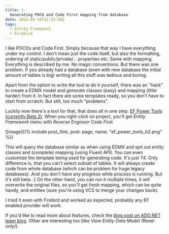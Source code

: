 ```yaml
---
title: |-
  Generating POCO and Code First mapping from database
date: 2012-04-16T12:23:58Z
tags:
  - Entity Framework
  - Firebird
---
```

I like POCOs and Code First. Simply because that way I have everything under my control. I don't mean just the code itself, but also the formatting, ordering of static/public/private/... properties etc. Same with mapping. Everything is described by me. No magic conventions. But there was one problem. If you already had a database (even with new database the initial amount of tables is big) writing all this stuff was tedious and boring.

Apart from the option to write the tool to do it yourself, there was an "hack" to create a EDMX model and generate classes (easy) and mapping (little harder) from it. In fact there are some templates ready, so you don't have to start from scratch. But still, too much "problems".

Luckily now there's a tool for that, that does all in one step. [EF Power Tools (currently Beta 2)][1]. When you right-click on project, you'll get _Entity Framework_ menu with _Reverse Engineer Code First_.

![image]({% include post_ilink, post: page, name: "ef_power_tools_b2.png" %})

This will query the database similar as when using EDMX and spit out entity classes and (complete) mapping (using Fluent API). You can even customize the template being used for generating code. It's just T4. Only difference is, that you can't select subset of tables. It will always create code from whole database (which can be problem for huge legacy databases). And you don't have any progress while process is running. But it's still beta. :) On the other hand, you can run it multiple times, it will overwrite the original files, so you'll get fresh mapping, which can be quite handy, and entities (sure you're using VCS to merge your changes back).

I tried it even with Firebird and worked as expected, probably any EF enabled provider will work.

If you'd like to read more about features, check the [blog post on ADO.NET team blog][2]. Other are interesting too (like _View Entity Data Model (Read-only)_).

[1]: http://visualstudiogallery.msdn.microsoft.com/72a60b14-1581-4b9b-89f2-846072eff19d
[2]: http://blogs.msdn.com/b/adonet/archive/2012/04/09/ef-power-tools-beta-2-available.aspx